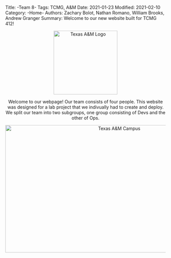 Title: -Team 8- 
Tags: TCMG, A&M
Date: 2021-01-23
Modified: 2021-02-10
Category: -Home-
Authors:  Zachary Bolot, Nathan Romano, William Brooks, Andrew Granger
Summary: Welcome to our new website built for TCMG 412!

<html>
    <head>
        <title>-Team 8-</title>
        <meta name="tags" content="TCMG, A&M" />
        <meta name="date" content="2021-01-23" />
        <meta name="modified" content="2021-01-25" />
        <meta name="category" content="-Home-" />
        <meta name="authors" content=" Zachary Bolot, Nathan Romano, William Brooks, Andrew Granger" />
        <meta name="summary" content="Welcome to our new website built for TCMG 412!" />
    </head>
    <body>
        <center><img src="images/logo.jpg" alt="Texas A&M Logo" width="200" height="200">
        <p>Welcome to our webpage! Our team consists of four people. This website was designed for a lab project that we indivually had to create and deploy. We split our team into two subgroups, one group consisting of Devs and the other of Ops.</p>
        <img src="images/campus.jpg" alt="Texas A&M Campus" width="700"height="400"></center>
    </body>
</html>
